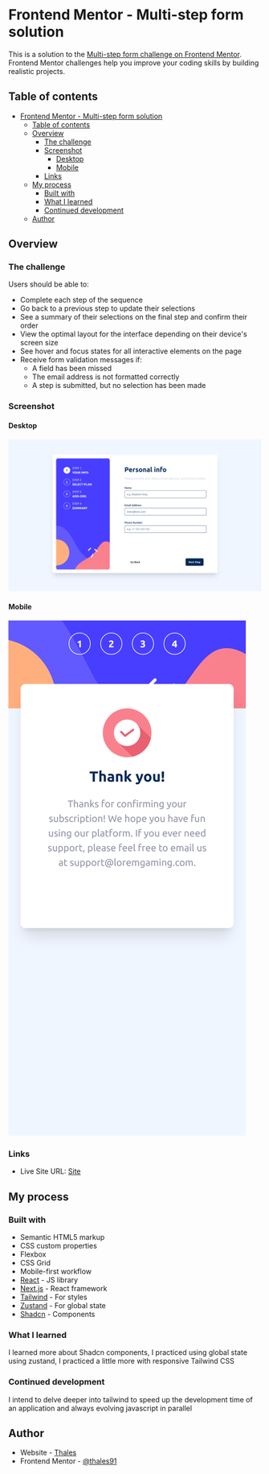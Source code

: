 # Frontend Mentor - Multi-step form solution

This is a solution to the [Multi-step form challenge on Frontend Mentor](https://www.frontendmentor.io/challenges/multistep-form-YVAnSdqQBJ). Frontend Mentor challenges help you improve your coding skills by building realistic projects. 

## Table of contents

- [Frontend Mentor - Multi-step form solution](#frontend-mentor---multi-step-form-solution)
  - [Table of contents](#table-of-contents)
  - [Overview](#overview)
    - [The challenge](#the-challenge)
    - [Screenshot](#screenshot)
      - [Desktop](#desktop)
      - [Mobile](#mobile)
    - [Links](#links)
  - [My process](#my-process)
    - [Built with](#built-with)
    - [What I learned](#what-i-learned)
    - [Continued development](#continued-development)
  - [Author](#author)


## Overview

### The challenge

Users should be able to:

- Complete each step of the sequence
- Go back to a previous step to update their selections
- See a summary of their selections on the final step and confirm their order
- View the optimal layout for the interface depending on their device's screen size
- See hover and focus states for all interactive elements on the page
- Receive form validation messages if:
  - A field has been missed
  - The email address is not formatted correctly
  - A step is submitted, but no selection has been made

### Screenshot

#### Desktop
![Desktop result](./screenshot/Desktop.png)

#### Mobile
![Mobile result](./screenshot/Mobile.png)

### Links

- Live Site URL: [Site](https://multi-steps-frontend-thales91.vercel.app/)

## My process

### Built with

- Semantic HTML5 markup
- CSS custom properties
- Flexbox
- CSS Grid
- Mobile-first workflow
- [React](https://reactjs.org/) - JS library
- [Next.js](https://nextjs.org/) - React framework
- [Tailwind](https://tailwindcss.com//) - For styles
- [Zustand](https://zustand-demo.pmnd.rs/) - For global state
- [Shadcn](https://ui.shadcn.com/) - Components
  

### What I learned

I learned more about Shadcn components, I practiced using global state using zustand, I practiced a little more with responsive Tailwind CSS


### Continued development

I intend to delve deeper into tailwind to speed up the development time of an application and always evolving javascript in parallel

## Author

- Website - [Thales](https://thalesdesouzafonseca.com.br/)
- Frontend Mentor - [@thales91](https://www.frontendmentor.io/profile/thales91)
